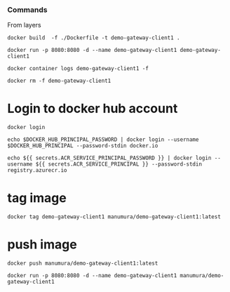 ### Commands

From layers

``` docker build  -f ./Dockerfile -t demo-gateway-client1 . ```

``` docker run -p 8080:8080 -d --name demo-gateway-client1 demo-gateway-client1 ```

``` docker container logs demo-gateway-client1 -f ```

``` docker rm -f demo-gateway-client1 ```

# Login to docker hub account

``` docker login ```

``` echo $DOCKER_HUB_PRINCIPAL_PASSWORD | docker login --username $DOCKER_HUB_PRINCIPAL --password-stdin docker.io ```

``` echo ${{ secrets.ACR_SERVICE_PRINCIPAL_PASSWORD }} | docker login --username ${{ secrets.ACR_SERVICE_PRINCIPAL }} --password-stdin registry.azurecr.io ```

# tag image

``` docker tag demo-gateway-client1 manumura/demo-gateway-client1:latest ```

# push image

``` docker push manumura/demo-gateway-client1:latest ```

``` docker run -p 8080:8080 -d --name demo-gateway-client1 manumura/demo-gateway-client1 ```
